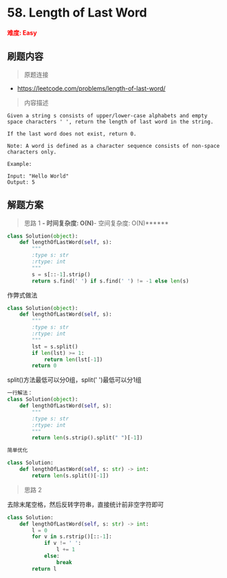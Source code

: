 # 58. Length of Last Word

**<font color=red>难度: Easy</font>**

## 刷题内容

> 原题连接

* https://leetcode.com/problems/length-of-last-word/

> 内容描述

```
Given a string s consists of upper/lower-case alphabets and empty space characters ' ', return the length of last word in the string.

If the last word does not exist, return 0.

Note: A word is defined as a character sequence consists of non-space characters only.

Example:

Input: "Hello World"
Output: 5
```

## 解题方案

> 思路 1
******- 时间复杂度: O(N)******- 空间复杂度: O(N)******

```python
class Solution(object):
    def lengthOfLastWord(self, s):
        """
        :type s: str
        :rtype: int
        """
        s = s[::-1].strip()
        return s.find(' ') if s.find(' ') != -1 else len(s)
```
作弊式做法

```python
class Solution(object):
    def lengthOfLastWord(self, s):
        """
        :type s: str
        :rtype: int
        """
        lst = s.split()
        if len(lst) >= 1:
        	return len(lst[-1])
        return 0
```
split()方法最低可以分0组，split(' ')最低可以分1组
```python
一行解法：
class Solution(object):
    def lengthOfLastWord(self, s):
        """
        :type s: str
        :rtype: int
        """
        return len(s.strip().split(" ")[-1])

简单优化

class Solution:
    def lengthOfLastWord(self, s: str) -> int:
        return len(s.split()[-1])

```

> 思路 2

去除末尾空格，然后反转字符串，直接统计前非空字符即可

```python
class Solution:
    def lengthOfLastWord(self, s: str) -> int:        
        l = 0
        for v in s.rstrip()[::-1]:
            if v != ' ':
                l += 1
            else:
                break
        return l
```        
